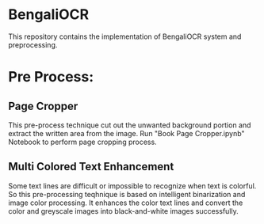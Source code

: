 # BengaliOCR 
This repository contains the implementation of BengaliOCR system and preprocessing.

# Pre Process:
  ## Page Cropper
  This pre-process technique cut out the unwanted background portion and extract the written area from the image.
  Run "Book Page Cropper.ipynb" Notebook to perform page cropping process.
  
  ## Multi Colored Text Enhancement
  Some text lines are difficult or impossible to recognize when text is colorful. 
  So this pre-processing teqhnique is based on intelligent binarization and image color processing.
  It enhances the color text lines and convert the color and greyscale images into black-and-white images successfully. 
  
